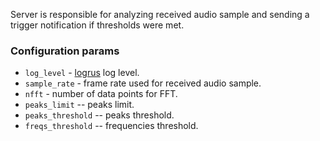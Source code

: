 Server is responsible for analyzing received audio sample and sending a trigger notification if thresholds were met. 

### Configuration params

* `log_level` - [logrus](https://github.com/sirupsen/logrus) log level.
* `sample_rate` - frame rate used for received audio sample.
* `nfft` - number of data points for FFT.
* `peaks_limit` -- peaks limit.
* `peaks_threshold` -- peaks threshold.
* `freqs_threshold` -- frequencies threshold.
